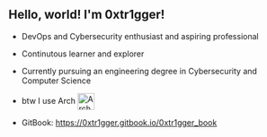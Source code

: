 ## Hello, world! I'm 0xtr1gger!

- DevOps and Cybersecurity enthusiast and aspiring professional
- Continutous learner and explorer
- Currently pursuing an engineering degree in Cybersecurity and Computer Science
- btw I use Arch [<img src="https://raw.githubusercontent.com/Raymo111/Raymo111/master/socials/arch.svg" height="30em" align="center" alt="Arch Linux Logo" title="Arch Linux Logo"/>](https://archlinux.org/)

- GitBook: https://0xtr1gger.gitbook.io/0xtr1gger_book




<!--
**0xtr1gger/0xtr1gger** is a ✨ _special_ ✨ repository because its `README.md` (this file) appears on your GitHub profile.




- 🔭 I’m currently working on ...
- 🌱 I’m currently learning ...
- 👯 I’m looking to collaborate on ...
- 🤔 I’m looking for help with ...
- 💬 Ask me about ...
- 📫 How to reach me: ...
- 😄 Pronouns: ...
- ⚡ Fun fact: ...
-->
